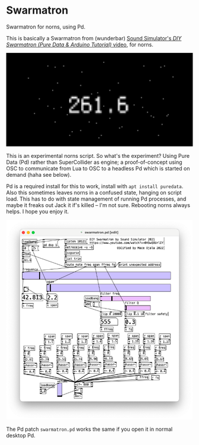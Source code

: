 # Swarmatron

Swarmatron for norns, using Pd.

This is basically a Swarmatron from (wunderbar) [Sound Simulator's *DIY Swarmatron (Pure Data & Arduino Tutorial)* video]( https://www.youtube.com/watch?v=0H5wQOUrlIY), for norns.

![Swarmatron on norns](img/screenshot.png)

This is an experimental norns script. So what's the experiment? Using Pure Data (Pd) rather than SuperCollider as engine; a proof-of-concept using OSC to communicate from Lua to OSC to a headless Pd which is started on demand (haha see below).

Pd is a required install for this to work, install with `apt install puredata`. Also this sometimes leaves norns in a confused state, hanging on script load. This has to do with state management of running Pd processes, and maybe it freaks out Jack it if's killed – I'm not sure. Rebooting norns always helps. I hope you enjoy it.

![Pd patch of a DIY Swarmatron](img/swarmatron.pd.png)

The Pd patch `swarmatron.pd` works the same if you open it in normal desktop Pd.
